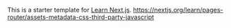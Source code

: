 This is a starter template for [Learn Next.js](https://nextjs.org/learn).
https://nextjs.org/learn/pages-router/assets-metadata-css-third-party-javascript